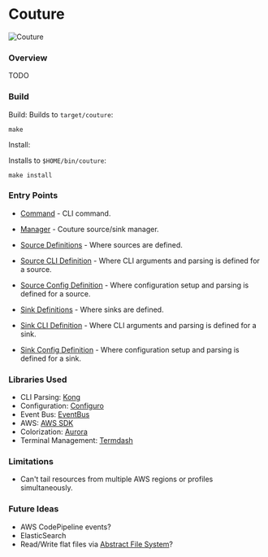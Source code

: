 # Couture
![Couture](https://static.thenounproject.com/png/566246-200.png)

### Overview

TODO

### Build

Build:
    Builds to `target/couture`:

    make

Install:

Installs to `$HOME/bin/couture`:

    make install

### Entry Points

* [Command](file://./cmd/couture.go) - CLI command.
* [Manager](file://./internal/pkg/manager/manager.go) - Couture source/sink manager.


* [Source Definitions](file://./internal/pkg/source/source.go) - Where sources are defined.
* [Source CLI Definition](file://./cmd/cli/source.go) - Where CLI arguments and parsing is defined for a source.
* [Source Config Definition](file://./cmd/config/source.go) - Where configuration setup and parsing is defined for a source.


* [Sink Definitions](file://./internal/pkg/sink/sink.go) - Where sinks are defined.
* [Sink CLI Definition](file://./cmd/cli/sink.go) - Where CLI arguments and parsing is defined for a sink.
* [Sink Config Definition](file://./cmd/config/sink.go) - Where configuration setup and parsing is defined for a sink.


### Libraries Used

* CLI Parsing: [Kong](https://github.com/alecthomas/kong)
* Configuration: [Configuro](https://github.com/sherifabdlnaby/configuro)
* Event Bus: [EventBus](https://github.com/asaskevich/EventBus)
* AWS: [AWS SDK](https://github.com/aws/aws-sdk-go)
* Colorization: [Aurora](https://github.com/logrusorgru/aurora)
* Terminal Management: [Termdash](https://github.com/mum4k/termdash)

### Limitations

* Can't tail resources from multiple AWS regions or profiles simultaneously.

### Future Ideas

* AWS CodePipeline events?
* ElasticSearch
* Read/Write flat files via [Abstract File System](https://github.com/viant/afs)?
